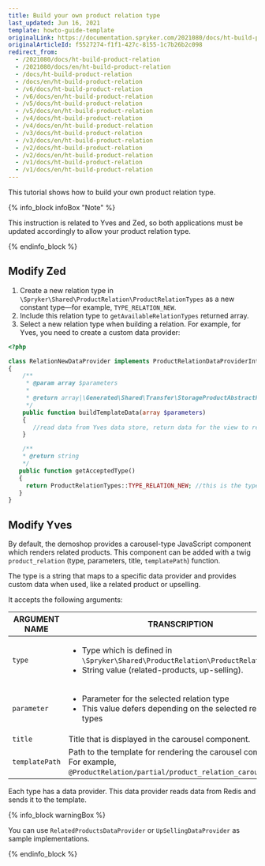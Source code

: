 ```yaml
---
title: Build your own product relation type
last_updated: Jun 16, 2021
template: howto-guide-template
originalLink: https://documentation.spryker.com/2021080/docs/ht-build-product-relation
originalArticleId: f5527274-f1f1-427c-8155-1c7b26b2c098
redirect_from:
  - /2021080/docs/ht-build-product-relation
  - /2021080/docs/en/ht-build-product-relation
  - /docs/ht-build-product-relation
  - /docs/en/ht-build-product-relation
  - /v6/docs/ht-build-product-relation
  - /v6/docs/en/ht-build-product-relation
  - /v5/docs/ht-build-product-relation
  - /v5/docs/en/ht-build-product-relation
  - /v4/docs/ht-build-product-relation
  - /v4/docs/en/ht-build-product-relation
  - /v3/docs/ht-build-product-relation
  - /v3/docs/en/ht-build-product-relation
  - /v2/docs/ht-build-product-relation
  - /v2/docs/en/ht-build-product-relation
  - /v1/docs/ht-build-product-relation
  - /v1/docs/en/ht-build-product-relation
---
```


This tutorial shows how to build your own product relation type.

{% info_block infoBox "Note" %}

This instruction is related to Yves and Zed, so both applications must be updated accordingly to allow your product relation type.

{% endinfo_block %}

## Modify Zed

1. Create a new relation type in `\Spryker\Shared\ProductRelation\ProductRelationTypes` as a new constant type—for example, `TYPE_RELATION_NEW`.
2. Include this relation type to `getAvailableRelationTypes` returned array.
3. Select a new relation type when building a relation.
For example, for Yves, you need to create a custom data provider:

```php
<?php

class RelationNewDataProvider implements ProductRelationDataProviderInterface
{
    /**
     * @param array $parameters
     *
     * @return array|\Generated\Shared\Transfer\StorageProductAbstractRelationTransfer[]
     */
    public function buildTemplateData(array $parameters)
    {
       //read data from Yves data store, return data for the view to render.
    }      

    /**
    * @return string
    */
   public function getAcceptedType()
   {
     return ProductRelationTypes::TYPE_RELATION_NEW; //this is the type which is mapped when rendering twig function, first argument.
   }  
}
```

## Modify Yves

By default, the demoshop provides a carousel-type JavaScript component which renders related products.
This component can be added with a twig `product_relation` (type, parameters, title, `templatePath`) function.

The type is a string that maps to a specific data provider and provides custom data when used, like a related product or upselling.

It accepts the following arguments:

| ARGUMENT NAME | TRANSCRIPTION |
| --- | --- |
| `type` | <ul><li>Type which is defined in `\Spryker\Shared\ProductRelation\ProductRelationTypes`</li><li>String value (related-products, up-selling).</li></ul> |
| `parameter` | <ul><li>Parameter for the selected relation type</li><li>This value defers depending on the selected relation types</li></ul> |
| `title` | Title that is displayed in the carousel component. |
| `templatePath` | Path to the template for rendering the carousel component.<br>For example, `@ProductRelation/partial/product_relation_carousel.twig`. |

Each type has a data provider. This data provider reads data from Redis and sends it to the template.

{% info_block warningBox %}

You can use `RelatedProductsDataProvider` or `UpSellingDataProvider` as sample implementations.

{% endinfo_block %}
